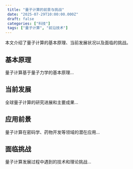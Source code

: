 ```yaml
---
 title: "量子计算的前景与挑战"
 date: "2025-07-29T10:00:00.000Z"
 draft: false
 categories: ["科技"]
 tags: ["量子计算", "前沿技术"]
---
```


本文介绍了量子计算的基本原理、当前发展状况以及面临的挑战。

## 基本原理
量子计算基于量子力学的基本原理...

## 当前发展
全球量子计算的研究进展和主要成果...

## 应用前景
量子计算在密码学、药物开发等领域的潜在应用...

## 面临挑战
量子计算发展过程中遇到的技术和理论挑战...